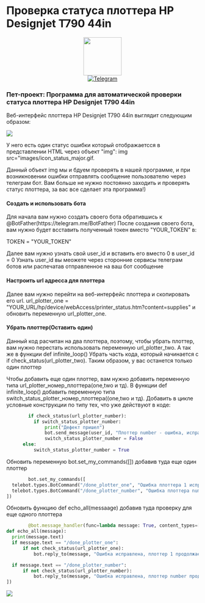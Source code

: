 <h1>
  Проверка статуса плоттера HP Designjet T790 44in
</h1>
<div id="header" align="center">
  <img src="https://media.giphy.com/media/M9gbBd9nbDrOTu1Mqx/giphy.gif" width="100"/>
  <div id="badges">
  <a href="https://t.me/TBWTK">
    <img src="https://img.shields.io/badge/Telegram-33A8E3" alt="Telegram"/>
  </a>
</div>
</div>

<h3>
    Пет-проект: Программа для автоматической проверки статуса плоттера HP Designjet T790 44in
</h3>
<p>
   Веб-интерфейс плоттера HP Designjet T790 44in выглядит следующим образом:
</p>
   <img src="https://user-images.githubusercontent.com/66531375/200846744-755c67d0-7492-4da4-aef7-d57343a4afbf.png" />

<p>
   У него есть один статус ошибки который отображаетсся в представлении HTML через объект "img":
   img src="images/icon_status_major.gif.
</p>
<p>
   Данный объект img мы и бдуем проверять в нашей программе, и при возникновении ошибки отправлять сообщение пользователю через телеграм бот. 
   Вам больше не нужно постоянно заходить и проверять статус плоттера, за вас все сделает эта программа!) 
</p>


<h4>
    Создать и использовать бота
</h4
<p>
   Для начала вам нужно создать своего бота обратившись к @BotFather(https://telegram.me/BotFather)
   После создания своего бота, вам нужно будет всставить полученный токен вместо "YOUR_TOKEN" в:
</p>
<p>
      TOKEN = "YOUR_TOKEN"
</p>
<p>
   Далее вам нужно узнать свой user_id и вставить его вместо 0 в user_id = 0
   Узнать user_id вы меожете через сторонние сервисы телеграм ботов или распечатав отправленное на ваш бот сообщение
</p>
<h4>
    Настроить url адресса для плоттера
</h4
<p>
   Далее вам нужно перейти на веб-интерфейс плоттера и скопировать его url.
   url_plotter_one = "YOUR_URL/hp/device/webAccess/printer_status.htm?content=supplies"
   и обновить переменную url_plotter_one.
</p>


<h4>
    Убрать  плоттер(Оставить один) 
</h4
<p>
  Данный код расчитан на два плоттера, поэтому, чтобы убрать плоттер, вам нужно перестать использовать переменную url_plotter_two.
  А так же в функции def infinite_loop() Убрать часть кода, который начинается с if check_status(url_plotter_two).
  Таким образом, у вас останется только один плоттер
</p>
<p>
  Чтобы добавить еще один плоттер, вам нужно добавить переменную типа url_plotter_номер_плоттера(one,two и тд).
  В функции def infinite_loop() добавить переменную типа switch_status_plotter_номер_плоттера((one,two и тд).
  Добавить в цикле условные конструкции по типу тех, что уже действуют в коде:
</p>

  ```python
          if check_status(url_plotter_number):
            if switch_status_plotter_number:
                print("Дефект пришел")
                bot.send_message(user_id, "Плоттер number - ошибка, исправьте пожалуйста")
                switch_status_plotter_number = False
        else:
            switch_status_plotter_number = True
  ```
  
<p>
  Обновить переменную  bot.set_my_commands([]) добавив туда еще один плоттер
</p>

  ```python
          bot.set_my_commands([
    telebot.types.BotCommand("/done_plotter_one", "Ошибка плоттера 1 исправлена"),
    telebot.types.BotCommand("/done_plotter_number", "Ошибка плоттера number исправлена"),
])
  ```
  
<p>
  Обновить функцию def echo_all(messaage) добавив туда проверку для еще одного плоттера
</p>

  ```python
          @bot.message_handler(func=lambda message: True, content_types=['text'])
def echo_all(message):
    print(message.text)
    if message.text == "/done_plotter_one":
        if not check_status(url_plotter_one):
            bot.reply_to(message, "Ошибка исправлена, плоттер 1 продолжает работу")

    if message.text == "/done_plotter_number":
        if not check_status(url_plotter_number):
            bot.reply_to(message, "Ошибка исправлена, плоттер number продолжает работу")
])
  ```

![](https://komarev.com/ghpvc/?username=your-TBWTK)

